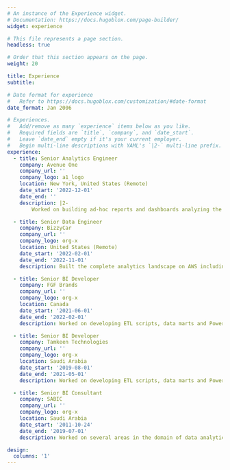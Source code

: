 ```yaml
---
# An instance of the Experience widget.
# Documentation: https://docs.hugoblox.com/page-builder/
widget: experience

# This file represents a page section.
headless: true

# Order that this section appears on the page.
weight: 20

title: Experience
subtitle:

# Date format for experience
#   Refer to https://docs.hugoblox.com/customization/#date-format
date_format: Jan 2006

# Experiences.
#   Add/remove as many `experience` items below as you like.
#   Required fields are `title`, `company`, and `date_start`.
#   Leave `date_end` empty if it's your current employer.
#   Begin multi-line descriptions with YAML's `|2-` multi-line prefix.
experience:
  - title: Senior Analytics Engineer
    company: Avenue One
    company_url: ''
    company_logo: a1_logo
    location: New York, United States (Remote)
    date_start: '2022-12-01'
    date_end: ''
    description: |2-
        Worked on building ad-hoc reports and dashboards analyzing the real estate process at Avenue One from underwriting to property management.

  - title: Senior Data Engineer
    company: BizzyCar
    company_url: ''
    company_logo: org-x
    location: United States (Remote)
    date_start: '2022-02-01'
    date_end: '2022-11-01'
    description: Built the complete analytics landscape on AWS including  data pipelines, data infrastructure, dashboards and reports.

  - title: Senior BI Developer
    company: FGF Brands
    company_url: ''
    company_logo: org-x
    location: Canada
    date_start: '2021-06-01'
    date_end: '2022-02-01'
    description: Worked on developing ETL scripts, data marts and Power BI dashboards for the business.

  - title: Senior BI Developer
    company: Tamkeen Technologies
    company_url: ''
    company_logo: org-x
    location: Saudi Arabia
    date_start: '2019-08-01'
    date_end: '2021-05-01'
    description: Worked on developing ETL scripts, data marts and Power BI dashboards for the business.

  - title: Senior BI Consultant
    company: SABIC
    company_url: ''
    company_logo: org-x
    location: Saudi Arabia
    date_start: '2011-10-24'
    date_end: '2019-07-01'
    description: Worked on several areas in the domain of data analytics including data migration, data quality, data transformation, data automation and data dashboards

design:
  columns: '1'
---
```

